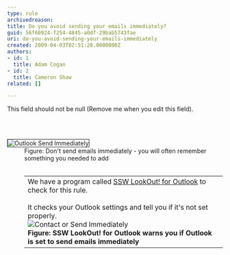 ```yaml
---
type: rule
archivedreason: 
title: Do you avoid sending your emails immediately?
guid: 56f60924-f254-4845-a0df-29bab5743fae
uri: do-you-avoid-sending-your-emails-immediately
created: 2009-04-03T02:51:28.0000000Z
authors:
- id: 1
  title: Adam Cogan
- id: 2
  title: Cameron Shaw
related: []

---
```



This field should not be null (Remove me when you edit this field).
<br><excerpt class='endintro'></excerpt><br>
<p><strong></strong>&#160;</p>
<dl class="image">
<dt><img style="border-right&#58;1px solid;border-top&#58;1px solid;border-left&#58;1px solid;border-bottom&#58;1px solid;" alt="Outlook Send Immediately" src="/Standards/Communication/RulesToBetterEmail/PublishingImages/OutlookSendImmediately.gif" border="1" /> 
<dd>Figure&#58; Don't send emails immediately - you will often remember something you needed to add</dd>
<dd><br>
<table class="clsSSWProductTable" summary="LookOut">
<tbody>
<tr>
<td>We have a program called <a href="http&#58;//www.ssw.com.au/ssw/LookOut/">SSW LookOut! for Outlook</a> to check for this rule. <br><br>It checks your Outlook settings and tell you if it's not set properly.<br><img style="border-right&#58;0px solid;border-top&#58;0px solid;border-left&#58;0px solid;border-bottom&#58;0px solid;" alt="Contact or Send Immediately" src="/Standards/Communication/RulesToBetterEmail/PublishingImages/ContactorSendImmediately.GIF" border="0" /> <br><b>Figure&#58; SSW LookOut! for Outlook warns you if Outlook is set to send emails immediately</b> </td></tr></tbody></table></dd></dl>


